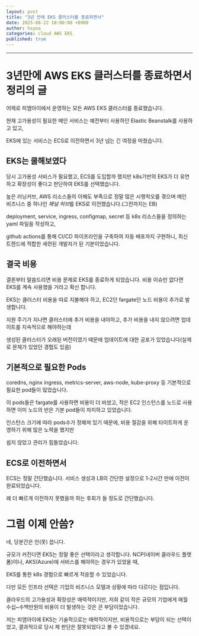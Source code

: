 ```yaml
---
layout: post
title: "3년 만에 EKS 클러스터를 종료하면서"
date: 2025-08-22 10:00:00 +0900
author: hsyoo
categories: cloud AWS EKS
published: true
---
```

<hr/>

# 3년만에 AWS EKS 클러스터를 종료하면서 정리의 글

어제로 피앰아이에서 운영하는 모든 AWS EKS 클러스터를 종료했습니다.

현재 고가용성이 필요한 메인 서비스는 예전부터 사용하던 Elastic Beanstalk를 사용하고 있고,

EKS에 있는 서비스는 ECS로 이전하면서 3년 넘는 긴 여정을 마쳤습니다.

## EKS는 쿨해보였다

당시 고가용성 서비스가 필요했고, ECS를 도입할까 했지만 k8s기반의 EKS가 더 유연하고 확장성이 좋다고 판단하여 EKS를 선택했습니다.

높은 러닝커브, AWS 리소스들의 이해도 부족으로 정말 많은 시행착오를 겪으며 메인 비즈니스 중 하나인 *패널 허브*를 EKS로 이전했습니다.(그전까지는 EB)

deployment, service, ingress, configmap, secret 등 k8s 리소스들을 정의하는 yaml 파일을 작성하고, 

github actions를 통해 CI/CD 파이프라인을 구축하여 자동 배포까지 구현하니, 최신 트렌드에 적합한 세련된 개발자가 된 기분이었습니다.

## 결국 비용

결론부터 말씀드리면 비용 문제로 EKS를 종료하게 되었습니다. 비용 이슈만 없다면 EKS를 계속 사용했을 거라고 확신 합니다.

EKS는 클러스터 비용을 따로 지불해야 하고, EC2던 fargate던 노드 비용이 추가로 발생합니다.

지원 주기가 지나면 클러스터에 추가 비용을 내야하고, 추가 비용을 내지 않으려면 업데이트를 지속적으로 해야하는데 

생성된 클러스터가 오래된 버전이였기 때문에 업데이트에 대한 공포가 있었습니다(실제로 문제가 있었던 경험도 있음)

## 기본적으로 필요한 Pods

coredns, nginx ingress, metrics-server, aws-node, kube-proxy 등 기본적으로 필요한 pod들이 많았습니다.

이 pods들은  fargate를 사용하면 비용이 더 비쌌고, 작은 EC2 인스턴스를 노드로 사용하면 이미 노드의 반은 기본 pod들이 차지하고 있었습니다.

인스턴스 크기에 따라 pods수가 정해져 있기 때문에, 비용 절감을 위해 타이트하게 운영하기 위해 많은 노력을 했지만

쉽지 않았고 관리가 힘들었습니다.

## ECS로 이전하면서

ECS는 정말 간단했습니다. 서비스 생성과 LB의 간단한 설정으로 1-2시간 만에 이전이 완료되었습니다.

왜 더 빠르게 이전하지 못했을까 하는 후회가 들 정도로 간단했습니다.


# 그럼 이제 안씀?

네, 당분간은 안(못) 씁니다.

규모가 커진다면 EKS는 정말 좋은 선택이라고 생각합니다. NCP(네이버 클라우드 플랫폼)이나, AKS(Azure)에 서비스를 해야하는 경우가 있었을 때,

EKS를 통한 k8s 경험으로 빠르게 적응할 수 있었습니다. 

다만 모든 인프라 선택은 기업의 비즈니스 모델과 상황에 따라 다르다는 점입니다.

클라우드의 고가용성과 확장성은 매력적이지만, 저희 같이 작은 규모의 기업에게 매월 수십~수백만원의 비용이 더 발생하는 것은 큰 부담이었습니다.

저는 피앰아이에 EKS는 기술적으로는 매력적이지만, 비용적으로는 부담이 되는 선택이었고, 결과적으로 당시 제 판단은 잘못되었다고 볼 수 있겠네요.

